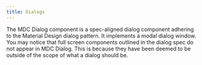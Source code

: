 ```yaml
---
title: Dialogs
---
```


The MDC Dialog component is a spec-aligned dialog component adhering to the Material Design dialog pattern. It implements a modal dialog window. You may notice that full screen components outlined in the dialog spec do not appear in MDC Dialog. This is because they have been deemed to be outside of the scope of what a dialog should be.